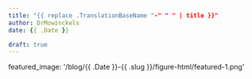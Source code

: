 ```yaml
---
title: "{{ replace .TranslationBaseName "-" " " | title }}"
author: DrMowinckels
date: {{ .Date }}

draft: true
---
```


featured_image: '/blog/{{ .Date }}-{{ .slug }}/figure-html/featured-1.png'
```{r setup, include=F}
```

